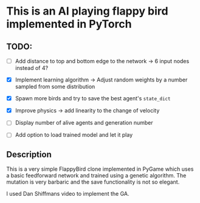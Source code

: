 # This is an AI playing flappy bird implemented in PyTorch

## TODO:

- [ ] Add distance to top and bottom edge to the network -> 6 input nodes instead of 4?
- [x] Implement learning algorithm -> Adjust random weights by a number sampled from some distribution
- [x] Spawn more birds and try to save the best agent's `state_dict`
- [x] Improve physics -> add linearity to the change of velocity
- [ ] Display number of alive agents and generation number
- [ ] Add option to load trained model and let it play


## Description

This is a very simple FlappyBird clone implemented in PyGame which uses a basic feedforward network and trained using a genetic algorithm.
The mutation is very barbaric and the save functionality is not so elegant.

I used Dan Shiffmans video to implement the GA.
